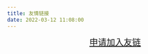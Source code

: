 ```yaml
---
title: 友情链接
date: 2022-03-12 11:08:00
---
```

<div id="qexo-friends"></div>
<link rel="stylesheet" href="https://cdn1.tianli0.top/npm/qexo-static@1.1.3/hexo/friends/friends.css"/>
<script src="https://cdn1.tianli0.top/npm/qexo-static@1.1.3/hexo/friends/friends.js"></script>
<script>loadQexoFriends("qexo-friends", "https://admin.redish101.top")</script>
<center><a href="./join" id="commentbutton" class="ui-box bottom-rightStart-burst" style="background-color:var(--link-hover-bg-color);font-size:20px">申请加入友链</a></center>